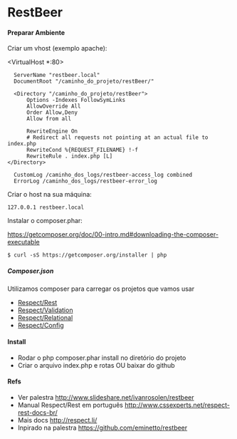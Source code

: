 # RestBeer


#### Preparar Ambiente

Criar um vhost (exemplo apache):

  <VirtualHost *:80>
  
      ServerName "restbeer.local"
      DocumentRoot "/caminho_do_projeto/restBeer/"
    
      <Directory "/caminho_do_projeto/restBeer">
          Options -Indexes FollowSymLinks
          AllowOverride All
          Order Allow,Deny
          Allow from all
          
          RewriteEngine On
          # Redirect all requests not pointing at an actual file to index.php
          RewriteCond %{REQUEST_FILENAME} !-f
          RewriteRule . index.php [L] 
    </Directory>        
        
      CustomLog /caminho_dos_logs/restbeer-access_log combined
      ErrorLog /caminho_dos_logs/restbeer-error_log
  </VirtualHost>

Criar o host na sua máquina:

	127.0.0.1 restbeer.local

Instalar o composer.phar: 

<https://getcomposer.org/doc/00-intro.md#downloading-the-composer-executable>

	$ curl -sS https://getcomposer.org/installer | php

##### Composer.json

Utilizamos composer para carregar os projetos que vamos usar

* [Respect/Rest](http://github.com/Respect/Rest)
* [Respect/Validation](http://github.com/Respect/Validation)
* [Respect/Relational](http://github.com/Respect/Relational)
* [Respect/Config](http://github.com/Respect/Config)

#### Install

* Rodar o php composer.phar install no diretório do projeto
* Criar o arquivo index.php e rotas OU baixar do github

#### Refs

* Ver palestra <http://www.slideshare.net/ivanrosolen/restbeer>
* Manual Respect/Rest em português <http://www.cssexperts.net/respect-rest-docs-br/>
* Mais docs <http://respect.li/>
* Inpirado na palestra <https://github.com/eminetto/restbeer>
